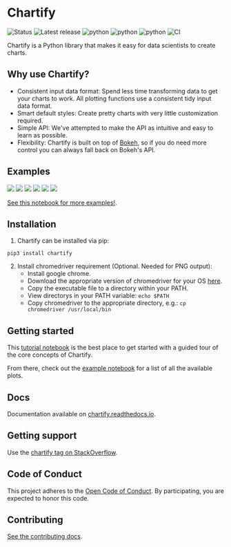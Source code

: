 Chartify
========

![Status](https://img.shields.io/badge/Status-Beta-blue.svg)
![Latest release](https://img.shields.io/badge/Release-5.0.0-blue.svg "Latest release: 5.0.0")
![python](https://img.shields.io/badge/Python-3.9-blue.svg "Python 3.9")
![python](https://img.shields.io/badge/Python-3.10-blue.svg "Python 3.10")
![python](https://img.shields.io/badge/Python-3.11-blue.svg "Python 3.11")
![CI](https://github.com/spotify/chartify/workflows/Tox/badge.svg "Tox")

Chartify is a Python library that makes it easy for data scientists to create charts.

Why use Chartify?
-----------------

- Consistent input data format: Spend less time transforming data to get your charts to work. All plotting functions use a consistent tidy input data format.
- Smart default styles: Create pretty charts with very little customization required.
- Simple API: We've attempted to make the API as intuitive and easy to learn as possible.
- Flexibility: Chartify is built on top of [Bokeh](http://bokeh.pydata.org/en/latest/), so if you do need more control you can always fall back on Bokeh's API.

Examples
--------

![](https://raw.githubusercontent.com/spotify/chartify/master/docs/_static/chartify1.png)
![](https://raw.githubusercontent.com/spotify/chartify/master/docs/_static/chartify2.png)
![](https://raw.githubusercontent.com/spotify/chartify/master/docs/_static/chartify3.png)
![](https://raw.githubusercontent.com/spotify/chartify/master/docs/_static/chartify4.png)
![](https://raw.githubusercontent.com/spotify/chartify/master/docs/_static/chartify5.png)
![](https://raw.githubusercontent.com/spotify/chartify/master/docs/_static/chartify6.png)

[See this notebook for more examples!](</examples/Examples.ipynb>).

Installation
------------

1. Chartify can be installed via pip:

`pip3 install chartify`

2. Install chromedriver requirement (Optional. Needed for PNG output):
    - Install google chrome.
    - Download the appropriate version of chromedriver for your OS [here](https://sites.google.com/chromium.org/driver/).
    - Copy the executable file to a directory within your PATH.
	- View directorys in your PATH variable: `echo $PATH`
	- Copy chromedriver to the appropriate directory, e.g.: `cp chromedriver /usr/local/bin`

Getting started
---------------

This [tutorial notebook](https://github.com/spotify/chartify/blob/master/examples/Chartify%20Tutorial.ipynb) is the best place to get started with a guided tour of the core concepts of Chartify.

From there, check out the [example notebook](https://github.com/spotify/chartify/blob/master/examples/Examples.ipynb) for a list of all the available plots.

Docs
---------------

Documentation available on [chartify.readthedocs.io](https://chartify.readthedocs.io/en/latest/).

Getting support
---------------

Use the [chartify tag on StackOverflow](https://stackoverflow.com/questions/tagged/chartify).

Code of Conduct
---------------

This project adheres to the [Open Code of Conduct](https://github.com/spotify/code-of-conduct/blob/master/code-of-conduct.md). By participating, you are expected to honor this code.

Contributing
------------

[See the contributing docs](https://github.com/spotify/chartify/blob/master/CONTRIBUTING.rst).
